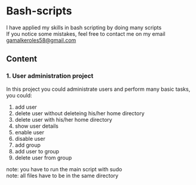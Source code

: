 # Bash-scripts
I have applied my skills in bash scripting by doing many scripts  
If you notice some mistakes, feel free to contact me on my email gamalkeroles58@gmail.com  

## Content
### 1. User administration project  
In this project you could administrate users and perform many basic tasks, you could:  
1) add user  
2) delete user without deleteing his/her home directory  
3) delete user with his/her home directory  
4) show user details  
5) enable user  
6) disable user  
7) add group  
8) add user to group  
9) delete user from group  
  
note: you have to run the main script with sudo  
note: all files have to be in the same directory  
